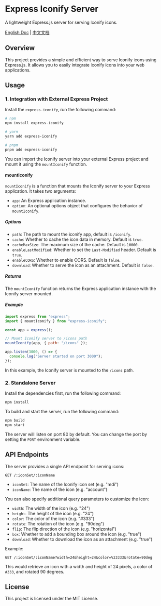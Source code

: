 # Express Iconify Server

A lightweight Express.js server for serving Iconify icons.

[English Doc](README.md) | [中文文档](README_zh.md)

## Overview

This project provides a simple and efficient way to serve Iconify icons using Express.js. It allows you to easily integrate Iconify icons into your web applications.

## Usage

### 1. Integration with External Express Project

Install the `express-iconify`, run the following command:

```bash
# npm
npm install express-iconify

# yarn
yarn add express-iconify

# pnpm
pnpm add express-iconify
```

You can import the Iconify server into your external Express project and mount it using the `mountIconify` function.

#### mountIconify

`mountIconify` is a function that mounts the Iconify server to your Express application. It takes two arguments:

- `app`: An Express application instance.
- `option`: An optional options object that configures the behavior of `mountIconify`.

##### Options

- `path`: The path to mount the iconify app, default is `/iconify`.
- `cache`: Whether to cache the icon data in memory. Default is `true`.
- `cacheMaxSize`: The maximum size of the cache. Default is `10000`.
- `enableLastModified`: Whether to set the `Last-Modified` header. Default is `true`.
- `enableCORS`: Whether to enable CORS. Default is `false`.
- `download`: Whether to serve the icon as an attachment. Default is `false`.

##### Returns

The `mountIconify` function returns the Express application instance with the Iconify server mounted.

##### Example

```javascript
import express from "express";
import { mountIconify } from "express-iconify";

const app = express();

// Mount Iconify server to /icons path
mountIconify(app, { path: "/icons" });

app.listen(3000, () => {
  console.log("Server started on port 3000");
});
```

In this example, the Iconify server is mounted to the `/icons` path.

### 2. Standalone Server

Install the dependencies first, run the following command:

```bash
npm install
```

To build and start the server, run the following command:

```bash
npm build
npm start
```

The server will listen on port 80 by default. You can change the port by setting the `PORT` environment variable.

## API Endpoints

The server provides a single API endpoint for serving icons:

```http
GET /:iconSet/:iconName
```

- `iconSet`: The name of the Iconify icon set (e.g. "mdi")
- `iconName`: The name of the icon (e.g. "account")

You can also specify additional query parameters to customize the icon:

- `width`: The width of the icon (e.g. "24")
- `height`: The height of the icon (e.g. "24")
- `color`: The color of the icon (e.g. "#333")
- `rotate`: The rotation of the icon (e.g. "90deg")
- `flip`: The flip direction of the icon (e.g. "horizontal")
- `box`: Whether to add a bounding box around the icon (e.g. "true")
- `download`: Whether to download the icon as an attachment (e.g. "true")

Example:

```http
GET /:iconSet/:iconName?width=24&height=24&color=%23333&rotate=90deg
```

This would retrieve an icon with a width and height of 24 pixels, a color of `#333`, and rotated 90 degrees.

## License

This project is licensed under the MIT License.
